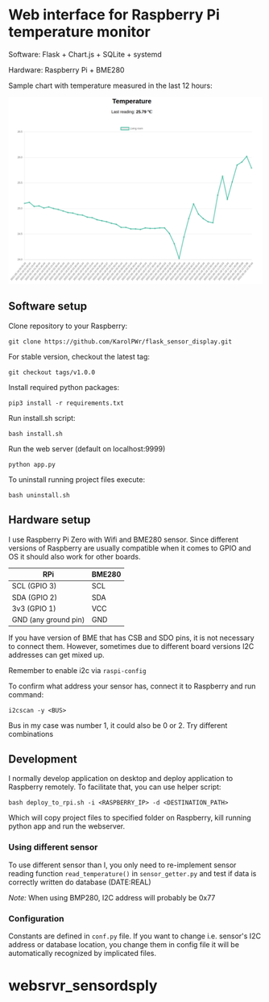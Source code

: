 # Web interface for Raspberry Pi temperature monitor

Software: Flask + Chart.js + SQLite + systemd

Hardware: Raspberry Pi + BME280

Sample chart with temperature measured in the last 12 hours:

![Alt text](chart.png?raw=true "Optional Title")

## Software setup

Clone repository to your Raspberry:

    git clone https://github.com/KarolPWr/flask_sensor_display.git

For stable version, checkout the latest tag:

    git checkout tags/v1.0.0

Install required python packages:

    pip3 install -r requirements.txt

Run install.sh script:

    bash install.sh 

Run the web server (default on localhost:9999)

    python app.py

To uninstall running project files execute:

    bash uninstall.sh

## Hardware setup 

I use Raspberry Pi Zero with Wifi and BME280 sensor. Since different versions of Raspberry are usually compatible when
it comes to GPIO and OS it should also work for other boards.

| RPi                  | BME280 |
|----------------------|--------|
| SCL (GPIO 3)         | SCL    |
| SDA (GPIO 2)         | SDA    |
| 3v3 (GPIO 1)         | VCC    |
| GND (any ground pin) | GND    |

If you have version of BME that has CSB and SDO pins, it is not necessary to connect them. However, sometimes due to
different board versions I2C addresses can get mixed up. 

Remember to enable i2c via `raspi-config`

To confirm what address your sensor has, connect it to Raspberry and run command:

    i2cscan -y <BUS>

Bus in my case was number 1, it could also be 0 or 2. Try different combinations 

## Development 

I normally develop application on desktop and deploy application to Raspberry remotely. To facilitate that, you can use helper script:

    bash deploy_to_rpi.sh -i <RASPBERRY_IP> -d <DESTINATION_PATH>

Which will copy project files to specified folder on Raspberry, kill running python app and run the webserver. 

### Using different sensor 

To use different sensor than I, you only need to re-implement sensor reading function `read_temperature()` in `sensor_getter.py` 
and test if data is correctly written do database (DATE:REAL)

*Note:* When using BMP280, I2C address will probably be 0x77

### Configuration

Constants are defined in `conf.py` file. If you want to change i.e. sensor's I2C address or database location, you change 
them in config file it will be automatically recognized by implicated files. 


# websrvr_sensordsply
